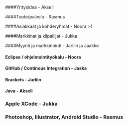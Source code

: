 ####Yritysidea - Akseli 


####Tuote/palvelu - Rasmus


####Asiakkaat ja kohderyhmät - Noora :-)


####Markkinat ja kilpailijat - Jukka


####Myynti ja markkinointi - Jarliin ja Jaakko


#### Eclipse / ohjelmointityökalu - Noora


#### GitHub / Continous Integration - Jaska


#### Brackets - Jarliin


#### Java - Akseli

### Apple XCode - Jukka

### Photoshop, Illustrator, Android Studio - Rasmus
